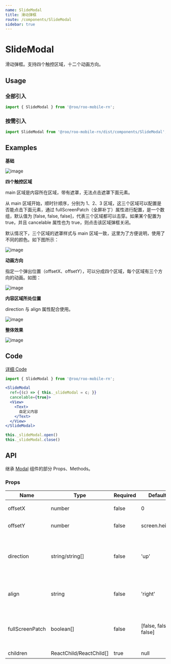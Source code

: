 ```yaml
---
name: SlideModal
title: 滑动弹框
route: /components/SlideModal
sidebar: true
---
```


# SlideModal

滑动弹框。支持四个触控区域，十二个动画方向。


## Usage

### 全部引入
```js
import { SlideModal } from '@roo/roo-mobile-rn';
```

### 按需引入
```js
import SlideModal from '@roo/roo-mobile-rn/dist/components/SlideModal';
```

## Examples

**基础**

![image](../images/SlideModal/1.gif)

**四个触控区域**

main 区域是内容所在区域，带有遮罩，无法点击遮罩下面元素。

从 main 区域开始，顺时针顺序，分别为 1、2、3 区域，这三个区域可以配置是否能点击下面元素，通过 fullScreenPatch（全屏补丁）属性进行配置，是一个数组，默认值为 [false, false, false]，代表三个区域都可以击穿。如果某个配置为 true，并且 cancelable 属性也为 true，则点击该区域弹框关闭。

默认情况下，三个区域的遮罩样式与 main 区域一致，这里为了方便说明，使用了不同的颜色。如下图所示：

![image](../images/SlideModal/2.png)

**动画方向**

指定一个弹出位置（offsetX、offsetY），可以分成四个区域，每个区域有三个方向的动画。如图：

![image](../images/SlideModal/3.png)

**内容区域所处位置**

direction 与 align 属性配合使用。

![image](../images/SlideModal/5.png)

**整体效果**

![image](../images/SlideModal/4.gif)

## Code
[详细 Code](https://github.com/Meituan-Dianping/beeshell/tree/master/examples/SlideModal/index.tsx)

```jsx
import { SlideModal } from '@roo/roo-mobile-rn';

<SlideModal
  ref={(c) => { this._slideModal = c; }}
  cancelable={true}>
  <View>
    <Text>
      自定义内容
    </Text>
  </View>
</SlideModal>

this._slideModal.open()
this._slideModal.close()
```

## API

继承 [Modal](./Modal.md) 组件的部分 Props、Methods。

### Props

| Name | Type | Required | Default | Description |
| ---- | ---- | ---- | ---- | ---- |
| offsetX | number | false | 0 | 弹出位置 X 轴坐标 |
| offsetY | number | false | screen.height | 弹出位置 Y 轴坐标 |
| direction | string/string[] | false | 'up' | 动画的方向，值为 'up' 'down' 'left' 'right' ['up', 'left' ] 等 |
| align | string | false | 'right' | 内容部分所处的位置。详情见 Examples |
| fullScreenPatch | boolean[] | false | [false, false, false] | 全屏补丁，配置区域是否可以击穿。详情见 Examples |
| children | ReactChild/ReactChild[] | true | null | 弹框内容 |